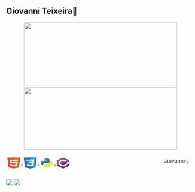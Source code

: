 ## Giovanni Teixeira🧐

<div align="center">
  <a href="https://github.com/giovanni-teixeira">
  <img height="170em" width="410" src="https://github-readme-stats.vercel.app/api?username=giovanni-teixeira&show_icons=true&theme=tokyonight&include_all_commits=true&count_private=true"/>
  <img height="167em" width="410" src="https://github-readme-stats.vercel.app/api/top-langs/?username=giovanni-teixeira&layout=compact&langs_count=7&theme=tokyonight"/>
</div>
  
<div style="display: inline_block"><br>
  <img align="center" alt="Giovanni-HTML" height="30" width="40" src="https://raw.githubusercontent.com/devicons/devicon/master/icons/html5/html5-original.svg">
  <img align="center" alt="Giovanni-CSS" height="30" width="40" src="https://raw.githubusercontent.com/devicons/devicon/master/icons/css3/css3-original.svg">
  <img align="center" alt="Giovanni-Python" height="30" width="40" src="https://raw.githubusercontent.com/devicons/devicon/master/icons/python/python-original.svg">
  <img align="center" alt="Giovanni-Csharp" height="30" width="40" src="https://raw.githubusercontent.com/devicons/devicon/master/icons/csharp/csharp-original.svg">
  <img align="right" alt="Giovanni-pic" height="150" style="border-radius:50px;" src="https://media.giphy.com/media/KEYMsj2LcXzfcTP5ii/giphy.gif">
</div>
  
##
  
<div>
  <a href = "mailto:giovanni.12756@gmail.com"><img src="https://img.shields.io/badge/-Gmail-%23333?style=for-the-badge&logo=gmail&logoColor=white" target="_blank"></a>
  <a href="https://www.linkedin.com/in/giovanni-teixeira-aa00231ab/" target="_blank"><img src="https://img.shields.io/badge/-LinkedIn-%230077B5?style=for-the-badge&logo=linkedin&logoColor=white" target="_blank"></a> 
</div>
  
  
